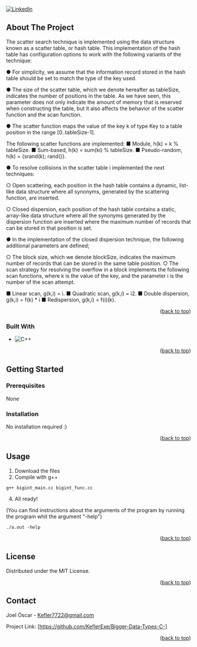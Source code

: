 [![LinkedIn][linkedin-shield]][linkedin-url]



<!-- ABOUT THE PROJECT -->
## About The Project

The scatter search technique is implemented using the data structure known as a scatter table, or hash table. This implementation of the hash table has configuration options to work with the following variants of the technique:

● For simplicity, we assume that the information record stored in the hash table
should be set to match the type of the key used.

● The size of the scatter table, which we denote hereafter as tableSize, indicates the
number of positions in the table. As we have seen, this parameter does not only indicate the
amount of memory that is reserved when constructing the table, but it also affects the behavior of the scatter function and the scan function.

● The scatter function maps the value of the key k of type Key to a table position in the range [0..tableSize-1].  

The following scatter functions are implemented:
■ Module, h(k) = k % tableSize.
■ Sum-based, h(k) = sum(ki) % tableSize.
■ Pseudo-random, h(k) = {srand(k); rand()}.

● To resolve collisions in the scatter table i implemented the next techniques:

○ Open scattering, each position in the hash table contains a dynamic, list-like data structure where all synonyms, generated by the scattering function, are inserted.

○ Closed dispersion, each position of the hash table contains a static, array-like data structure where all the synonyms generated by the dispersion function are inserted where the maximum number of records that can be stored in that position is set.

● In the implementation of the closed dispersion technique, the following additional parameters are defined;

○ The block size, which we denote blockSize, indicates the maximum number of records that can be stored in the same table position.
○ The scan strategy for resolving the overflow in a block
implements the following scan functions, where k is the value
of the key, and the parameter i is the number of the scan attempt.

■ Linear scan, g(k,i) = i.
■ Quadratic scan, g(k,i) = i2.
■ Double dispersion, g(k,i) = f(k) * i
■ Redispersion, g(k,i) = f(i)(k).

<p align="right">(<a href="#readme-top">back to top</a>)</p>



### Built With


* ![C++][C++.js]

<p align="right">(<a href="#readme-top">back to top</a>)</p>



<!-- GETTING STARTED -->
## Getting Started

### Prerequisites

None

### Installation

No installation required :)

<p align="right">(<a href="#readme-top">back to top</a>)</p>


<!-- USAGE EXAMPLES -->
## Usage

1. Download the files
2. Compile with g++
```
g++ bigint_main.cc bigint_func.cc
```
4. All ready!

(You can find instructions about the arguments of the program by running the program whit the argument "-help")
```
./a.out -help
```

<p align="right">(<a href="#readme-top">back to top</a>)</p>




<!-- LICENSE -->
## License

Distributed under the MIT License.

<p align="right">(<a href="#readme-top">back to top</a>)</p>



<!-- CONTACT -->
## Contact

Joel Óscar - Kefler7722@gmail.com

Project Link: [https://github.com/KeflerExe/Bigger-Data-Types-C-]

<p align="right">(<a href="#readme-top">back to top</a>)</p>



<!-- MARKDOWN LINKS & IMAGES -->
<!-- https://www.markdownguide.org/basic-syntax/#reference-style-links -->
[contributors-shield]: https://img.shields.io/github/contributors/github_username/repo_name.svg?style=for-the-badge
[contributors-url]: https://github.com/github_username/repo_name/graphs/contributors
[forks-shield]: https://img.shields.io/github/forks/github_username/repo_name.svg?style=for-the-badge
[forks-url]: https://github.com/github_username/repo_name/network/members
[stars-shield]: https://img.shields.io/github/stars/github_username/repo_name.svg?style=for-the-badge
[stars-url]: https://github.com/github_username/repo_name/stargazers
[issues-shield]: https://img.shields.io/github/issues/github_username/repo_name.svg?style=for-the-badge
[issues-url]: https://github.com/github_username/repo_name/issues
[license-shield]: https://img.shields.io/github/license/github_username/repo_name.svg?style=for-the-badge
[license-url]: https://github.com/github_username/repo_name/blob/master/LICENSE.txt
[linkedin-shield]: https://img.shields.io/badge/-LinkedIn-black.svg?style=for-the-badge&logo=linkedin&colorB=555
[linkedin-url]: https://www.linkedin.com/in/joel-%C3%B3scar-mart%C3%ADn-guti%C3%A9rrez-578ab8303
[product-screenshot]: images/screenshot.png
[Next.js]: https://img.shields.io/badge/next.js-000000?style=for-the-badge&logo=nextdotjs&logoColor=white
[Next-url]: https://nextjs.org/
[C++.js]: https://img.shields.io/badge/-C++-blue?logo=cplusplus
[React.js]: https://img.shields.io/badge/React-20232A?style=for-the-badge&logo=react&logoColor=61DAFB
[React-url]: https://reactjs.org/
[Vue.js]: https://img.shields.io/badge/Vue.js-35495E?style=for-the-badge&logo=vuedotjs&logoColor=4FC08D
[Vue-url]: https://vuejs.org/
[Angular.io]: https://img.shields.io/badge/Angular-DD0031?style=for-the-badge&logo=angular&logoColor=white
[Angular-url]: https://angular.io/
[Svelte.dev]: https://img.shields.io/badge/Svelte-4A4A55?style=for-the-badge&logo=svelte&logoColor=FF3E00
[Svelte-url]: https://svelte.dev/
[Laravel.com]: https://img.shields.io/badge/Laravel-FF2D20?style=for-the-badge&logo=laravel&logoColor=white
[Laravel-url]: https://laravel.com
[Bootstrap.com]: https://img.shields.io/badge/Bootstrap-563D7C?style=for-the-badge&logo=bootstrap&logoColor=white
[Bootstrap-url]: https://getbootstrap.com
[JQuery.com]: https://img.shields.io/badge/jQuery-0769AD?style=for-the-badge&logo=jquery&logoColor=white
[JQuery-url]: https://jquery.com 
